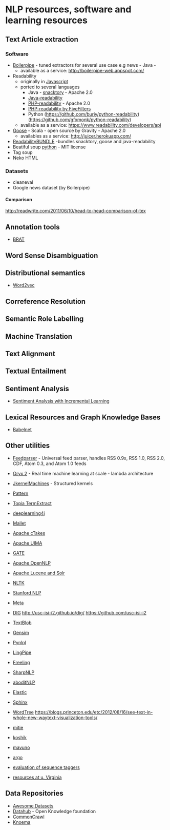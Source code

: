 # NLP resources, software and learning resources 

## Text Article extraction
### Software 
* [Boilerpipe](https://code.google.com/p/boilerpipe/) - tuned extractors for several use case e.g news - Java - 
   - available as a service: http://boilerpipe-web.appspot.com/
* Readability 
   - originally in [Javascript](http://code.google.com/p/arc90labs-readability/) 
   - ported to several languages 
      - Java - [snacktory](https://github.com/karussell/snacktory) - Apache 2.0
      - [Java-readability](https://github.com/basis-technology-corp/Java-readability)
      - [PHP-readability](https://github.com/feelinglucky/php-readability) - Apache 2.0 
      - [PHP-readability by FiveFilters](http://code.fivefilters.org/php-readability)
      - Python (https://github.com/buriy/python-readability)(https://github.com/gfxmonk/python-readability)
   - available as a service: https://www.readability.com/developers/api
* [Goose](https://github.com/jiminoc/goose) - Scala - open source by Gravity - Apache 2.0 
   - availables as a service: http://juicer.herokuapp.com/
* [ReadabilityBUNDLE](https://github.com/srijiths/readabilityBUNDLE) -bundles snacktory, goose and java-readability
* Beatiful soup [python](http://www.crummy.com/software/BeautifulSoup/) - MIT license
* Tag soup
* Neko HTML
### Datasets
* cleaneval
* Google news dataset (by Boilerpipe) 

#### Comparison 
http://readwrite.com/2011/06/10/head-to-head-comparison-of-tex

## Annotation tools
* [BRAT](http://brat.nlplab.org/)

## Word Sense Disambiguation

## Distributional semantics 
  * [Word2vec](https://code.google.com/p/word2vec/)
  
## Correference Resolution 
## Semantic Role Labelling
## Machine Translation
## Text Alignment
## Textual Entailment

## Sentiment Analysis 
* [Sentiment Analysis with Incremental Learning](https://github.com/uiuc-ischool-scanr/SAIL)

## Lexical Resources and Graph Knowledge Bases
  * [Babelnet](http://babelnet.org/)

## Other utilities 
* [Feedparser](http://code.google.com/p/feedparser/) - Universal feed parser, handles RSS 0.9x, RSS 1.0, RSS 2.0, CDF, Atom 0.3, and Atom 1.0 feeds
* [Oryx 2](http://oryx.io/index.html) - Real time machine learning at scale - lambda architecture 
* [JkernelMachines](https://github.com/davidpicard/jkernelmachines) - Structured kernels
* [Pattern](http://www.clips.ua.ac.be/pages/pattern)
* [Topia TermExtract](https://pypi.python.org/pypi/topia.termextract/)
* [deeplearning4j](http://deeplearning4j.org/)
* [Mallet](http://mallet.cs.umass.edu/)
* [Apache cTakes](http://ctakes.apache.org/)
* [Apache UIMA](https://uima.apache.org/)
* [GATE](https://gate.ac.uk/)
* [Apache OpenNLP](http://opennlp.apache.org/)
* [Apache Lucene and Solr](http://lucene.apache.org/)
* [NLTK](http://www.nltk.org/)
* [Stanford NLP](http://nlp.stanford.edu/software/corenlp.shtml)
* [Meta](https://github.com/meta-toolkit/meta)
* [DIG](https://github.com/NextCenturyCorporation/dig) http://usc-isi-i2.github.io/dig/ https://github.com/usc-isi-i2
* [TextBlob](http://textblob.readthedocs.org/en/dev/)
* [Gensim](http://radimrehurek.com/gensim/)
* [Pynlpl](https://github.com/proycon/pynlpl)
* [LingPipe](http://alias-i.com/lingpipe/)
* [Freeling](http://nlp.lsi.upc.edu/freeling/)
* [SharpNLP](https://sharpnlp.codeplex.com/)
* [aboditNLP](http://nlp.abodit.com/)
* [Elastic](https://www.elastic.co/)
* [Sphinx](http://sphinxsearch.com/)
* [WordTree](http://www.jasondavies.com/wordtree/) https://blogs.princeton.edu/etc/2012/08/16/see-text-in-whole-new-waytext-visualization-tools/
* [mitie](https://github.com/mit-nlp/MITIE)
* [koshik](https://github.com/peterexner/KOSHIK)
* [mavuno](https://github.com/metzlerd/mavuno)
* [argo](http://argo.nactem.ac.uk/)

* [evaluation of sequence taggers](http://fnl.es/a-review-of-sparse-sequence-taggers.html)
* [resources at u. Virginia](http://www.cs.virginia.edu/~hw5x/Course/Text-Mining-2015-Spring/_site/resources/)

## Data Repositories 
 * [Awesome Datasets](https://github.com/caesar0301/awesome-public-datasets)
 * [Datahub](http://datahub.io/) - Open Knowledge foundation
 * [CommonCrawl](http://commoncrawl.org/)
 * [Knoema](http://knoema.es/)
